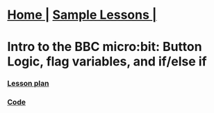 # [Home |](../index.md) [Sample Lessons |](./lessons.md)
# Intro to the BBC micro:bit: Button Logic, flag variables, and if/else if
### [Lesson plan](../assets/microBit_Lesson_02.pdf)
### [Code](https://github.com/SAYbaw/polyflag_image_gallery)
